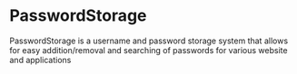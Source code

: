 # PasswordStorage
PasswordStorage is a username and password storage system that allows for easy addition/removal and searching of passwords for various website and applications
